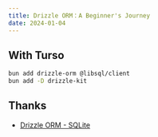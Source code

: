 ```yaml
---
title: Drizzle ORM：A Beginner's Journey
date: 2024-01-04
---
```



## With Turso

```sh
bun add drizzle-orm @libsql/client
bun add -D drizzle-kit
```



## Thanks

- [Drizzle ORM - SQLite](https://orm.drizzle.team/docs/get-started-sqlite#turso)
